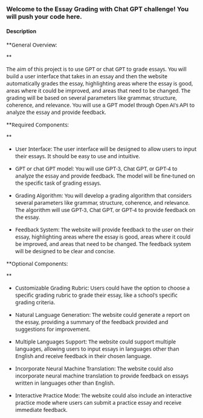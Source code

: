 ### Welcome to the Essay Grading with Chat GPT challenge! You will push your code here.

#### Description
**<span style="font-size:12pt"><span style="font-family:&quot;Times New Roman&quot;,serif"><span style="font-size:10.5pt"><span style="font-family:&quot;Noto Sans&quot;,sans-serif">General Overview:</span></span></span></span>

**

<span style="font-size:12pt"><span style="font-family:&quot;Times New Roman&quot;,serif"><span style="font-size:10.5pt"><span style="font-family:&quot;Noto Sans&quot;,sans-serif">The aim of this project is to use GPT or chat GPT to grade essays. </span></span><span style="font-size:10.5pt"><span style="font-family:&quot;Calibri&quot;,sans-serif">You</span></span><span style="font-size:10.5pt"><span style="font-family:&quot;Noto Sans&quot;,sans-serif"> will build a user interface that takes in an essay and then the website automatically grades the essay, highlighting areas where the essay is good, areas where it could be improved, and areas that need to be changed. The grading will be based on several parameters like grammar, structure, coherence, and relevance. </span></span><span style="font-size:10.5pt"><span style="font-family:&quot;Calibri&quot;,sans-serif">You</span></span><span style="font-size:10.5pt"><span style="font-family:&quot;Noto Sans&quot;,sans-serif"> will use </span></span><span style="font-size:10.5pt"><span style="font-family:&quot;Calibri&quot;,sans-serif">a GPT</span></span><span style="font-size:10.5pt"><span style="font-family:&quot;Noto Sans&quot;,sans-serif"> model </span></span><span style="font-size:10.5pt"><span style="font-family:&quot;Calibri&quot;,sans-serif">through Open AI’s API</span></span><span style="font-size:10.5pt"><span style="font-family:&quot;Noto Sans&quot;,sans-serif"> to analyze the essay and provide feedback.</span></span></span></span>

**<span style="font-size:12pt"><span style="font-family:&quot;Times New Roman&quot;,serif"><span style="font-size:10.5pt"><span style="font-family:&quot;Noto Sans&quot;,sans-serif">Required Components:</span></span></span></span>

**

- <span style="font-size:12pt"><span style="font-family:&quot;Times New Roman&quot;,serif"><span style="font-size:10.5pt"><span style="font-family:&quot;Noto Sans&quot;,sans-serif">User Interface: The user interface will be designed to allow users to input their essays. It should be easy to use and intuitive.</span></span></span></span>

- <span style="font-size:12pt"><span style="font-family:&quot;Times New Roman&quot;,serif"><span style="font-size:10.5pt"><span style="font-family:&quot;Noto Sans&quot;,sans-serif">GPT or chat GPT model: </span></span><span style="font-size:10.5pt"><span style="font-family:&quot;Calibri&quot;,sans-serif">You</span></span><span style="font-size:10.5pt"><span style="font-family:&quot;Noto Sans&quot;,sans-serif"> will </span></span><span style="font-size:10.5pt"><span style="font-family:&quot;Calibri&quot;,sans-serif">use GPT-3, Chat GPT, or GPT-4</span></span><span style="font-size:10.5pt"><span style="font-family:&quot;Noto Sans&quot;,sans-serif"> to analyze the essay and provide feedback. The model will be fine-tuned on the specific task of grading essays.</span></span></span></span>

- <span style="font-size:12pt"><span style="font-family:&quot;Times New Roman&quot;,serif"><span style="font-size:10.5pt"><span style="font-family:&quot;Noto Sans&quot;,sans-serif">Grading Algorithm: </span></span><span style="font-size:10.5pt"><span style="font-family:&quot;Calibri&quot;,sans-serif">You</span></span><span style="font-size:10.5pt"><span style="font-family:&quot;Noto Sans&quot;,sans-serif"> will develop a grading algorithm that considers several parameters like grammar, structure, coherence, and relevance. The algorithm will </span></span><span style="font-size:10.5pt"><span style="font-family:&quot;Calibri&quot;,sans-serif">use GPT-3, Chat GPT, or GPT-4 </span></span><span style="font-size:10.5pt"><span style="font-family:&quot;Noto Sans&quot;,sans-serif">to provide feedback on the essay.</span></span></span></span>

- <span style="font-size:12pt"><span style="font-family:&quot;Times New Roman&quot;,serif"><span style="font-size:10.5pt"><span style="font-family:&quot;Noto Sans&quot;,sans-serif">Feedback System: The website will provide feedback to the user on their essay, highlighting areas where the essay is good, areas where it could be improved, and areas that need to be changed. The feedback system will be designed to be clear and concise.</span></span></span></span>


<!-- -->

**<span style="font-size:12pt"><span style="font-family:&quot;Times New Roman&quot;,serif"><span style="font-size:10.5pt"><span style="font-family:&quot;Noto Sans&quot;,sans-serif">Optional Components:</span></span></span></span>

**

- <span style="font-size:12pt"><span style="font-family:&quot;Times New Roman&quot;,serif"><span style="font-size:10.5pt"><span style="font-family:&quot;Noto Sans&quot;,sans-serif">Customizable Grading Rubric: Users could have the option to choose a specific grading rubric to grade their essay, like a school's specific grading criteria.</span></span></span></span>

- <span style="font-size:12pt"><span style="font-family:&quot;Times New Roman&quot;,serif"><span style="font-size:10.5pt"><span style="font-family:&quot;Noto Sans&quot;,sans-serif">Natural Language Generation: The website could generate a report on the essay, providing a summary of the feedback provided and suggestions for improvement.</span></span></span></span>

- <span style="font-size:12pt"><span style="font-family:&quot;Times New Roman&quot;,serif"><span style="font-size:10.5pt"><span style="font-family:&quot;Noto Sans&quot;,sans-serif">Multiple Languages Support: The website could support multiple languages, allowing users to input essays in languages other than English and receive feedback in their chosen language.</span></span></span></span>

- <span style="font-size:12pt"><span style="font-family:&quot;Times New Roman&quot;,serif"><span style="font-size:10.5pt"><span style="font-family:&quot;Noto Sans&quot;,sans-serif">Incorporate Neural Machine Translation: The website could also incorporate neural machine translation to provide feedback on essays written in languages other than English.</span></span></span></span>

- <span style="font-size:12pt"><span style="font-family:&quot;Times New Roman&quot;,serif"><span style="font-size:10.5pt"><span style="font-family:&quot;Noto Sans&quot;,sans-serif">Interactive Practice Mode: The website could also include an interactive practice mode where users can submit a practice essay and receive immediate feedback.</span></span></span></span>


<!-- -->

